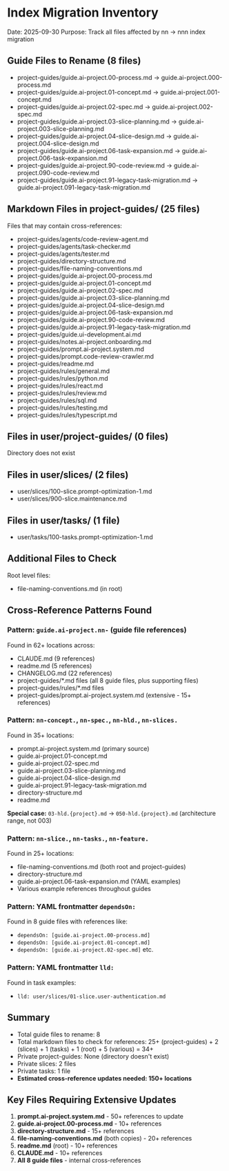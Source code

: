 # Index Migration Inventory
Date: 2025-09-30
Purpose: Track all files affected by nn → nnn index migration

## Guide Files to Rename (8 files)
- project-guides/guide.ai-project.00-process.md → guide.ai-project.000-process.md
- project-guides/guide.ai-project.01-concept.md → guide.ai-project.001-concept.md
- project-guides/guide.ai-project.02-spec.md → guide.ai-project.002-spec.md
- project-guides/guide.ai-project.03-slice-planning.md → guide.ai-project.003-slice-planning.md
- project-guides/guide.ai-project.04-slice-design.md → guide.ai-project.004-slice-design.md
- project-guides/guide.ai-project.06-task-expansion.md → guide.ai-project.006-task-expansion.md
- project-guides/guide.ai-project.90-code-review.md → guide.ai-project.090-code-review.md
- project-guides/guide.ai-project.91-legacy-task-migration.md → guide.ai-project.091-legacy-task-migration.md

## Markdown Files in project-guides/ (25 files)
Files that may contain cross-references:
- project-guides/agents/code-review-agent.md
- project-guides/agents/task-checker.md
- project-guides/agents/tester.md
- project-guides/directory-structure.md
- project-guides/file-naming-conventions.md
- project-guides/guide.ai-project.00-process.md
- project-guides/guide.ai-project.01-concept.md
- project-guides/guide.ai-project.02-spec.md
- project-guides/guide.ai-project.03-slice-planning.md
- project-guides/guide.ai-project.04-slice-design.md
- project-guides/guide.ai-project.06-task-expansion.md
- project-guides/guide.ai-project.90-code-review.md
- project-guides/guide.ai-project.91-legacy-task-migration.md
- project-guides/guide.ui-development.ai.md
- project-guides/notes.ai-project.onboarding.md
- project-guides/prompt.ai-project.system.md
- project-guides/prompt.code-review-crawler.md
- project-guides/readme.md
- project-guides/rules/general.md
- project-guides/rules/python.md
- project-guides/rules/react.md
- project-guides/rules/review.md
- project-guides/rules/sql.md
- project-guides/rules/testing.md
- project-guides/rules/typescript.md

## Files in user/project-guides/ (0 files)
Directory does not exist

## Files in user/slices/ (2 files)
- user/slices/100-slice.prompt-optimization-1.md
- user/slices/900-slice.maintenance.md

## Files in user/tasks/ (1 file)
- user/tasks/100-tasks.prompt-optimization-1.md

## Additional Files to Check
Root level files:
- file-naming-conventions.md (in root)

## Cross-Reference Patterns Found

### Pattern: `guide.ai-project.nn-` (guide file references)
Found in 62+ locations across:
- CLAUDE.md (9 references)
- readme.md (5 references)
- CHANGELOG.md (22 references)
- project-guides/*.md files (all 8 guide files, plus supporting files)
- project-guides/rules/*.md files
- project-guides/prompt.ai-project.system.md (extensive - 15+ references)

### Pattern: `nn-concept.`, `nn-spec.`, `nn-hld.`, `nn-slices.`
Found in 35+ locations:
- prompt.ai-project.system.md (primary source)
- guide.ai-project.01-concept.md
- guide.ai-project.02-spec.md
- guide.ai-project.03-slice-planning.md
- guide.ai-project.04-slice-design.md
- guide.ai-project.91-legacy-task-migration.md
- directory-structure.md
- readme.md

**Special case:** `03-hld.{project}.md` → `050-hld.{project}.md` (architecture range, not 003)

### Pattern: `nn-slice.`, `nn-tasks.`, `nn-feature.`
Found in 25+ locations:
- file-naming-conventions.md (both root and project-guides)
- directory-structure.md
- guide.ai-project.06-task-expansion.md (YAML examples)
- Various example references throughout guides

### Pattern: YAML frontmatter `dependsOn:`
Found in 8 guide files with references like:
- `dependsOn: [guide.ai-project.00-process.md]`
- `dependsOn: [guide.ai-project.01-concept.md]`
- `dependsOn: [guide.ai-project.02-spec.md]`
etc.

### Pattern: YAML frontmatter `lld:`
Found in task examples:
- `lld: user/slices/01-slice.user-authentication.md`

## Summary
- Total guide files to rename: 8
- Total markdown files to check for references: 25+ (project-guides) + 2 (slices) + 1 (tasks) + 1 (root) + 5 (various) = 34+
- Private project-guides: None (directory doesn't exist)
- Private slices: 2 files
- Private tasks: 1 file
- **Estimated cross-reference updates needed: 150+ locations**

## Key Files Requiring Extensive Updates
1. **prompt.ai-project.system.md** - 50+ references to update
2. **guide.ai-project.00-process.md** - 10+ references
3. **directory-structure.md** - 15+ references
4. **file-naming-conventions.md** (both copies) - 20+ references
5. **readme.md** (root) - 10+ references
6. **CLAUDE.md** - 10+ references
7. **All 8 guide files** - internal cross-references
